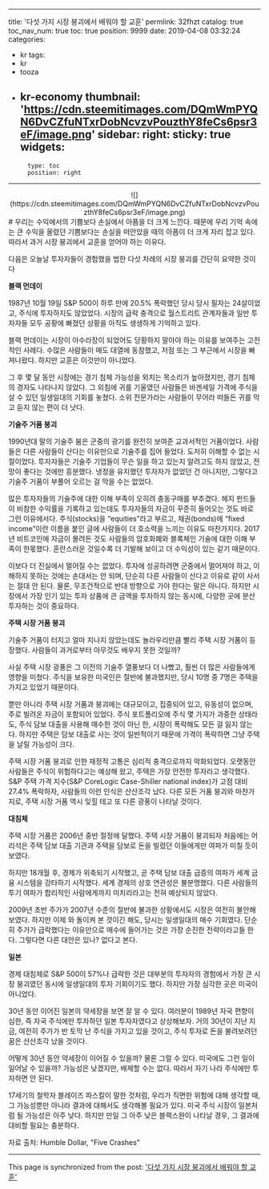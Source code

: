 
---
title: '다섯 가지 시장 붕괴에서 배워야 할 교훈'
permlink: 32fhzt
catalog: true
toc_nav_num: true
toc: true
position: 9999
date: 2019-04-08 03:32:24
categories:
- kr
tags:
- kr
- tooza
- kr-economy
thumbnail: 'https://cdn.steemitimages.com/DQmWmPYQN6DvCZfuNTxrDobNcvzvPouzthY8feCs6psr3eF/image.png'
sidebar:
    right:
        sticky: true
widgets:
    -
        type: toc
        position: right
---


<center>
![](https://cdn.steemitimages.com/DQmWmPYQN6DvCZfuNTxrDobNcvzvPouzthY8feCs6psr3eF/image.png)
</center>
#
우리는 수익에서의 기쁨보다 손실에서 아픔을 더 크게 느낀다. 때문에 우리 기억 속에는 큰 수익을 올렸던 기쁨보다는 손실을 떠안았을 때의 아픔이 더 크게 자리 잡고 있다. 따라서 과거 시장 붕괴에서 교훈을 얻어야 하는 이유다. 

 

다음은 오늘날 투자자들이 경험했을 법한 다섯 차례의 시장 붕괴를 간단히 요약한 것이다

 

**블랙 먼데이**

 

1987년 10월 19일 S&P 500이 하루 만에 20.5% 폭락했던 당시 당시 필자는 24살이었고, 주식에 투자하지도 않았었다. 시장의 급락 충격으로 월스트리트 관계자들과 일반 투자자들 모두 공황에 빠졌던 상황을 아직도 생생하게 기억하고 있다. 

 

블랙 먼데이는 시장이 아수라장이 되었어도 당황하지 말아야 하는 이유를 보여주는 고전적인 사례다. 수많은 사람들이 매도 대열에 동참했고, 저점 또는 그 부근에서 시장을 빠져나왔다. 하지만 교훈은 이것만이 아니었다. 

 

그 후 몇 달 동안 시장에는 경기 침체 가능성을 외치는 목소리가 높아졌지만, 경기 침체의 경자도 나타나지 않았다. 그 외침에 귀를 기울였던 사람들은 바겐세일 가격에 주식을 살 수 있던 일생일대의 기회를 놓쳤다. 소위 전문가라는 사람들이 무어라 떠들든 귀를 막고 듣지 않는 편이 더 낫다. 

 

**기술주 거품 붕괴**

 

1990년대 말의 기술주 붐은 군중의 광기를 완전히 보여준 교과서적인 거품이었다. 사람들은 다른 사람들이 산다는 이유만으로 기술주를 집어 들었다. 도저히 이해할 수 없는 시절이었다. 투자자들은 기술주 기업들이 무슨 일을 하고 있는지 알려고도 하지 않았고, 전망이 좋다는 것에만 흥분했다. 냉정을 유지했던 투자자가 없었던 건 아니지만, 그렇다고 기술주 거품이 부풀어 오르는 걸 막을 수는 없었다.

 

많은 투자자들의 기술주에 대한 이해 부족이 오히려 충동구매를 부추겼다. 헤지 펀드들이 비참한 수익률을 기록하고 있는데도 투자자들의 자금이 꾸준히 들어오는 것도 바로 그런 이유에서다. 주식(stocks)을 “equities”라고 부르고, 채권(bonds)에 “fixed income”이란 이름을 붙인 글에 사람들이 더 호소력을 느끼는 이유도 마찬가지다. 2017년 비트코인에 자금이 몰려든 것도 사람들의 암호화폐와 블록체인 기술에 대한 이해 부족이 한몫했다. 혼란스러운 것일수록 더 기발해 보이고 더 수익성이 있는 같기 때문이다.

 

이보다 더 진실에서 멀어질 수는 없었다. 투자에 성공하려면 군중에서 멀어져야 하고, 이해하지 못하는 것에는 손대서는 안 되며, 단순히 다른 사람들이 산다고 이유로 같이 사서는 절대 안 된다. 물론, 무조건적으로 반대 방향으로 가야 한다는 말은 아니다. 하지만 시장에서 가장 인기 있는 투자 상품에 큰 금액을 투자하지 않는 동시에, 다양한 곳에 분산 투자하는 것이 중요하다. 

 

**주택 시장 거품 붕괴**

 

기술주 거품이 터지고 얼마 지나지 않았는데도 놀라우리만큼 빨리 주택 시장 거품이 등장했다. 사람들이 과거로부터 아무것도 배우지 못한 것일까? 

 

사실 주택 시장 광풍은 그 이전의 기술주 열풍보다 더 나빴고, 훨씬 더 많은 사람들에게 영향을 미쳤다. 주식을 보유한 미국인은 절반에 불과했지만, 당시 10명 중 7명은 주택을 가지고 있었기 때문이다. 

 

뿐만 아니라 주택 시장 거품과 붕괴에는 대규모이고, 집중되어 있고, 유동성이 없으며, 주로 빌려온 자금이 포함되어 있었다. 주식 포트폴리오에 주식 몇 가지가 과중한 상태라도, 주식 담보 대출을 사용해 매수한 것이 아닌 한, 시장이 폭락해도 모든 걸 잃지 않는다. 하지만 주택은 담보 대출로 사는 것이 일반적이기 때문에 가격이 폭락하면 그냥 주택을 날릴 가능성이 크다. 

 

주택 시장 거품 붕괴로 인한 재정적 고통은 심리적 충격으로까지 악화되었다. 오랫동안 사람들은 주식이 위험하다고는 예상해 왔고, 주택은 가장 안전한 투자라고 생각했다. S&P 주택 가격 지수(S&P CoreLogic Case-Shiller national index)가 고점 대비 27.4% 폭락하자, 사람들의 이런 인식은 산산조각 났다. 다른 모든 거품 붕괴와 마찬가지로, 주택 시장 거품 역시 잊힐 테고 또 다른 광풍이 나타날 것이다. 

 

**대침체**

 

주택 시장 거품은 2006년 중반 절정에 달했다. 주택 시장 거품이 붕괴되자 처음에는 어리석은 주택 담보 대출 기관과 주택을 담보로 돈을 빌렸던 이들에게만 여파가 미칠 듯이 보였다.

 

하지만 18개월 후, 경제가 위축되기 시작했고, 곧 주택 담보 대출 급증의 여파가 세계 금융 시스템을 강타하기 시작했다. 세계 경제의 상호 연관성은 불분명했다. 다른 사람들의 투기 여파가 합리적인 사람에게까지 미치리라고는 전혀 예상되지 않았다. 

 

2009년 초반 주가가 2007년 수준의 절반에 불과한 상황에서도 시장은 여전히 불안해 보였다. 하지만 이제 와 돌이켜 본 것이긴 해도, 당시는 일생일대의 매수 기회였다. 단순히 주가가 급락했다는 이유만으로 매수에 들어가는 것은 가장 순진한 전략이라고들 한다. 그렇다면 다른 대안은 있나? 없다고 본다. 

 

**일본**

 

경제 대침체로 S&P 500이 57%나 급락한 것은 대부분의 투자자의 경험에서 가장 큰 시장 붕괴였던 동시에 일생일대의 투자 기회이기도 했다. 하지만 가장 심각한 곳은 미국이 아니었다.

 

30년 동안 이어진 일본의 약세장을 보면 잘 알 수 있다. 여러분이 1989년 자국 편향이 심한, 즉 자국 주식에만 투자하던 일본 투자자였다고 상상해보자. 거의 30년이 지난 지금, 여전히 주가가 반 토막 난 주식을 가지고 있을 것이고, 주식 투자로 돈을 불려보려던 꿈은 산산조각 났을 것이다. 

 

어떻게 30년 동안 약세장이 이어질 수 있을까? 물론 그럴 수 있다. 미국에도 그런 일이 일어날 수 있을까? 가능성은 낮겠지만, 배제할 수는 없다. 따라서 자기 나라 주식에만 투자하면 안 된다. 

 

17세기의 철학자 블레이즈 파스칼이 말한 것처럼, 우리가 직면한 위험에 대해 생각할 때, 그 가능성뿐만 아니라 결과에 대해서도 생각해볼 필요가 있다. 미국 주식 시장이 일본처럼 될 가능성은 아주 낮다. 하지만 만일 그 아주 낮은 블랙스완이 나타날 경우, 그 결과에 대비할 필요는 충분하다. 

 

자료 출처: Humble Dollar, "Five Crashes"

- - -

This page is synchronized from the post: ['다섯 가지 시장 붕괴에서 배워야 할 교훈'](https://steemit.com/@pius.pius/32fhzt)
